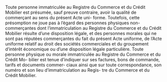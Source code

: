Toute personne immatriculée au Registre du Commerce et du Crédit Mobilier est
présumée, sauf preuve contraire, avoir la qualité de commerçant au sens du présent Acte uni-
forme.
Toutefois, cette présomption ne joue pas à l’égard des personnes physiques non-
commerçantes dont l’immatriculation au Registre du Commerce et du Crédit Mobilier résulte
d’une disposition légale, et des personnes morales qui ne sont pas réputées commerçantes du
fait du présent Acte uniforme, de l’Acte uniforme relatif au droit des sociétés commerciales et
du groupement d’intérêt économique ou d’une disposition légale particulière.
Toute personne physique ou morale immatriculée au Registre du Commerce et du Crédit Mo-
bilier est tenue d’indiquer sur ses factures, bons de commande, tarifs et documents commer-
ciaux ainsi que sur toute correspondance, son numéro et son lieu d’immatriculation au Regis-
tre du Commerce et du Crédit Mobilier.
